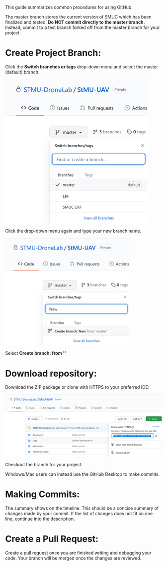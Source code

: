This guide summarizes common procedures for using GitHub. 

The master branch stores the current version of SMUC which has been finalized and tested. **Do NOT commit directly to the master branch.** Instead, commit to a test branch forked off from the master branch for your project. 

# Create Project Branch:

Click the **Switch branches or tags** drop-down menu and select the master (default) branch.

<img title="" src="https://raw.githubusercontent.com/newebb/flail/master/Switch%20branches.png" alt="" data-align="center" width="457">

Click the drop-down menu again and type your new branch name. 

<img title="" src="https://raw.githubusercontent.com/newebb/flail/master/Branch%20name.png" alt="" width="400" data-align="center">

Select **Create branch: <Branch name> from '<Branch Forked From>'**

# Download repository:

Download the ZIP package or clone with HTTPS to your preferred IDE: 

![](https://raw.githubusercontent.com/newebb/flail/master/Download.png)

Checkout the branch for your project. 

Windows/Mac users can instead use the GitHub Desktop to make commits. 

# Making Commits:

The summary shows on the timeline. This should be a concise summary of changes made by your commit. If the list of changes does not fit on one line, continue into the description. 

# Create a Pull Request:

Create a pull request once you are finished writing and debugging your code.  Your branch will be merged once the changes are reviewed. 
